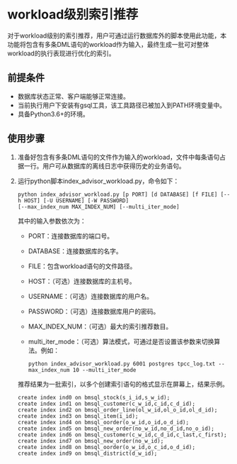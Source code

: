 # workload级别索引推荐<a name="ZH-CN_TOPIC_0296549248"></a>

对于workload级别的索引推荐，用户可通过运行数据库外的脚本使用此功能，本功能将包含有多条DML语句的workload作为输入，最终生成一批可对整体workload的执行表现进行优化的索引。

## 前提条件<a name="section18679102695014"></a>

-   数据库状态正常、客户端能够正常连接。
-   当前执行用户下安装有gsql工具，该工具路径已被加入到PATH环境变量中。
-   具备Python3.6+的环境。

## 使用步骤<a name="section174995305018"></a>

1.  准备好包含有多条DML语句的文件作为输入的workload，文件中每条语句占据一行。用户可从数据库的离线日志中获得历史的业务语句。
2.  运行python脚本index\_advisor\_workload.py，命令如下：

    ```
    python index_advisor_workload.py [p PORT] [d DATABASE] [f FILE] [--h HOST] [-U USERNAME] [-W PASSWORD]
    [--max_index_num MAX_INDEX_NUM] [--multi_iter_mode] 
    ```

    其中的输入参数依次为：

    -   PORT：连接数据库的端口号。
    -   DATABASE：连接数据库的名字。
    -   FILE：包含workload语句的文件路径。
    -   HOST：（可选）连接数据库的主机号。
    -   USERNAME：（可选）连接数据库的用户名。
    -   PASSWORD：（可选）连接数据库用户的密码。
    -   MAX\_INDEX\_NUM：（可选）最大的索引推荐数目。
    -   multi\_iter\_mode：（可选）算法模式，可通过是否设置该参数来切换算法。例如：

        ```
        python index_advisor_workload.py 6001 postgres tpcc_log.txt --max_index_num 10 --multi_iter_mode
        ```

    推荐结果为一批索引，以多个创建索引语句的格式显示在屏幕上，结果示例。

    ```
    create index ind0 on bmsql_stock(s_i_id,s_w_id);
    create index ind1 on bmsql_customer(c_w_id,c_id,c_d_id);
    create index ind2 on bmsql_order_line(ol_w_id,ol_o_id,ol_d_id);
    create index ind3 on bmsql_item(i_id);
    create index ind4 on bmsql_oorder(o_w_id,o_id,o_d_id);
    create index ind5 on bmsql_new_order(no_w_id,no_d_id,no_o_id);
    create index ind6 on bmsql_customer(c_w_id,c_d_id,c_last,c_first);
    create index ind7 on bmsql_new_order(no_w_id);
    create index ind8 on bmsql_oorder(o_w_id,o_c_id,o_d_id);
    create index ind9 on bmsql_district(d_w_id);
    ```


